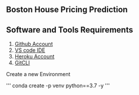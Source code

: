 ## Boston House Pricing Prediction

## Software and Tools Requirements

1. [Github Account](https://github.com)
2. [VS code IDE](https://code.visualstudio.com/)
3. [Heroku Account](https://heroku.com)
4. [GitCLI](https://git-scm.com/downloads)

Create a new Environment

'''
conda create -p venv python==3.7 -y
'''
